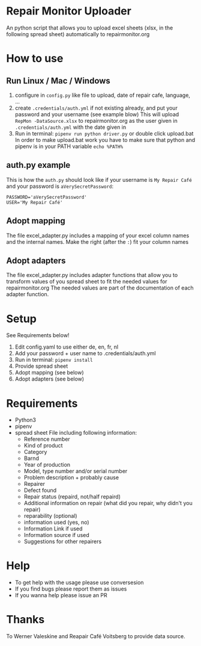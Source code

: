 # Repair Monitor Uploader
An python script that allows you to upload excel sheets (xlsx, in the following spread sheet) automatically to repairmonitor.org

# How to use

## Run Linux / Mac / Windows
1. configure in `config.py` like file to upload, date of repair cafe, language, ...
2. create `.credentials/auth.yml` if not existing already, and put your password and your username (see example blow)
This will upload `RepMon -DataSource.xlsx` to repairmonitor.org as the user given in `.credentials/auth.yml` with the date given in
3. Run in terminal: `pipenv run python driver.py` or double click upload.bat
In order to make upload.bat work you have to make sure that python and pipenv is in your PATH variable `echo %PATH%`



## auth.py example
This is how the `auth.py` should look like if your username is `My Repair Café` and your password is `aVerySecretPassword`:
```
PASSWORD='aVerySecretPassword'
USER='My Repair Café'
```

## Adopt mapping
The file excel_adapter.py includes a mapping of your excel column names and the internal names.
Make the right  (after the `:`) fit your column names

## Adopt adapters
The file excel_adapter.py includes adapter functions that allow you to transform values of you spread sheet to fit the needed values for repairmonitor.org
The needed values are part of the documentation of each adapter function.

# Setup
See Requirements below!
1. Edit config.yaml to use either de, en, fr, nl
2. Add your password + user name to .credentials/auth.yml
3. Run in terminal: `pipenv install`
4. Provide spread sheet
5. Adopt mapping (see below)
5. Adopt adapters (see below)

# Requirements
* Python3
* pipenv
* spread sheet File including following information:
  * Reference number
  * Kind of product
  * Category
  * Barnd
  * Year of production
  * Model, type number and/or serial number
  * Problem description + probably cause
  * Repairer
  * Defect found
  * Repair status (repaird, not/half repaird)
  * Additional information on repair (what did you repair, why didn't you repair)
  * reparability (optional)
  * information used (yes, no)
  * Information Link if used
  * Information source if used
  * Suggestions for other repairers

# Help
* To get help with the usage please use conversesion
* If you find bugs please report them as issues
* If you wanna help please issue an PR

# Thanks
To Werner Valeskine and Reapair Café Voitsberg to provide data source.
